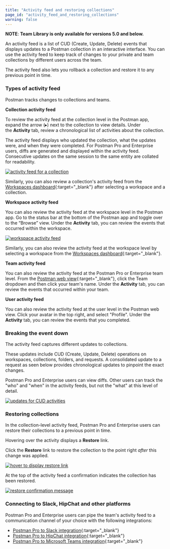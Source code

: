 ```yaml
---
title: "Activity feed and restoring collections"
page_id: "activity_feed_and_restoring_collections"
warning: false
---
```


**NOTE**: **Team Library is only available for versions 5.0 and below.**

An activity feed is a list of CUD (Create, Update, Delete) events that displays updates to a Postman collection in an interactive interface. You can use the activity feed to keep track of changes to your private and team collections by different users across the team. 

The activity feed also lets you rollback a collection and restore it to any previous point in time. 

### Types of activity feed

Postman tracks changes to collections and teams.

**Collection activity feed**

To review the activity feed at the collection level in the Postman app, expand the arrow (&#9656;) next to the collection to view details. Under the **Activity** tab, review a chronological list of activities about the collection. 

The activity feed displays who updated the collection, what the updates were, and when they were completed. For Postman Pro and Enterprise users, diffs are generated and displayed within the activity feed. Consecutive updates on the same session to the same entity are collated for readability.

[![activity feed for a collection](https://s3.amazonaws.com/postman-static-getpostman-com/postman-docs/teamlib-activity-feed.png)](https://s3.amazonaws.com/postman-static-getpostman-com/postman-docs/teamlib-activity-feed.png)

Similarly, you can also review a collection's activity feed from the [Workspaces dashboard](https://app.getpostman.com/dashboard){:target="_blank"} after selecting a workspace and a collection.

**Workspace activity feed**

You can also review the activity feed at the workspace level in the Postman app. Go to the status bar at the bottom of the Postman app and toggle over to the “Browse” view. Under the **Activity** tab, you can review the events that occurred within the workspace.

[![workspace activity feed](https://s3.amazonaws.com/postman-static-getpostman-com/postman-docs/workspace-activity-feed.png)](https://s3.amazonaws.com/postman-static-getpostman-com/postman-docs/workspace-activity-feed.png)

Similarly, you can also review the activity feed at the workspace level by selecting a workspace from the [Workspaces dashboard](https://app.getpostman.com/dashboard){:target="_blank"}.

**Team activity feed**

You can also review the activity feed at the Postman Pro or Enterprise team level. From the [Postman web view](https://app.getpostman.com){:target="_blank"}, click the Team dropdown and then click your team's name. Under the **Activity** tab, you can review the events that occurred within your team.

**User activity feed**

You can also review the activity feed at the user level in the Postman web view. Click your avatar in the top right, and select "Profile". Under the **Activity** tab, you can review the events that you completed.

### Breaking the event down

The activity feed captures different updates to collections. 

These updates include CUD (Create, Update, Delete) operations on workspaces, collections, folders, and requests. A consolidated update to a request as seen below provides chronological updates to pinpoint the exact changes. 

Postman Pro and Enterprise users can view diffs. Other users can track the "who" and "when" in the activity feeds, but not the "what" at this level of detail. 

[![updates for CUD activities](https://s3.amazonaws.com/postman-static-getpostman-com/postman-docs/event-breakdown.png)](https://s3.amazonaws.com/postman-static-getpostman-com/postman-docs/event-breakdown.png)

### Restoring collections

In the collection-level activity feed, Postman Pro and Enterprise users can restore their collections to a previous point in time.

Hovering over the activity displays a **Restore** link. 

Click the **Restore** link to restore the collection to the point right _after_ this change was applied.

[![hover to display restore link](https://s3.amazonaws.com/postman-static-getpostman-com/postman-docs/restore-collections.png)](https://s3.amazonaws.com/postman-static-getpostman-com/postman-docs/restore-collections.png)

At the top of the activity feed a confirmation indicates the collection has been restored.

[![restore confirmation message](https://s3.amazonaws.com/postman-static-getpostman-com/postman-docs/58927426.png)](https://s3.amazonaws.com/postman-static-getpostman-com/postman-docs/58927426.png)

### Connecting to Slack, HipChat and other platforms

Postman Pro and Enterprise users can pipe the team's activity feed to a communication channel of your choice with the following integrations:

   *   [Postman Pro to Slack integration](/docs/v6/pro/integrations/slack){:target="_blank"}
   *   [Postman Pro to HipChat integration](/docs/v6/pro/integrations/hipchat){:target="_blank"}
   *   [Postman Pro to Microsoft Teams integration](/docs/v6/pro/integrations/microsoft_teams){:target="_blank"}  
